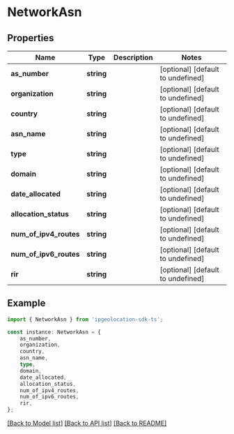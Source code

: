 # NetworkAsn


## Properties

Name | Type | Description | Notes
------------ | ------------- | ------------- | -------------
**as_number** | **string** |  | [optional] [default to undefined]
**organization** | **string** |  | [optional] [default to undefined]
**country** | **string** |  | [optional] [default to undefined]
**asn_name** | **string** |  | [optional] [default to undefined]
**type** | **string** |  | [optional] [default to undefined]
**domain** | **string** |  | [optional] [default to undefined]
**date_allocated** | **string** |  | [optional] [default to undefined]
**allocation_status** | **string** |  | [optional] [default to undefined]
**num_of_ipv4_routes** | **string** |  | [optional] [default to undefined]
**num_of_ipv6_routes** | **string** |  | [optional] [default to undefined]
**rir** | **string** |  | [optional] [default to undefined]

## Example

```typescript
import { NetworkAsn } from 'ipgeolocation-sdk-ts';

const instance: NetworkAsn = {
    as_number,
    organization,
    country,
    asn_name,
    type,
    domain,
    date_allocated,
    allocation_status,
    num_of_ipv4_routes,
    num_of_ipv6_routes,
    rir,
};
```

[[Back to Model list]](../README.md#documentation-for-models) [[Back to API list]](../README.md#documentation-for-api-endpoints) [[Back to README]](../README.md)
